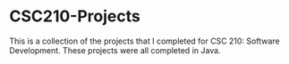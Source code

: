 # CSC210-Projects

This is a collection of the projects that I completed for CSC 210: Software Development. These projects were all completed in Java.
